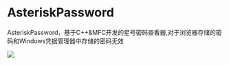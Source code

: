 # AsteriskPassword

AsteriskPassword，基于C++&MFC开发的星号密码查看器,对于浏览器存储的密码和Windows凭据管理器中存储的密码无效

![](./img/0.png)
